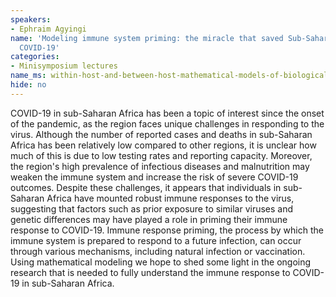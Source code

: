 ```yaml
---
speakers:
- Ephraim Agyingi
name: 'Modeling immune system priming: the miracle that saved Sub-Sahara Africa from
  COVID-19'
categories:
- Minisymposium lectures
name_ms: within-host-and-between-host-mathematical-models-of-biological-dynamics
hide: no
---
```

COVID-19 in sub-Saharan Africa has been a topic of interest since the onset of the pandemic, as the region faces unique challenges in responding to the virus. Although the number of reported cases and deaths in sub-Saharan Africa has been relatively low compared to other regions, it is unclear how much of this is due to low testing rates and reporting capacity. Moreover, the region's high prevalence of infectious diseases and malnutrition may weaken the immune system and increase the risk of severe COVID-19 outcomes. Despite these challenges, it appears that individuals in sub-Saharan Africa have mounted robust immune responses to the virus, suggesting that factors such as prior exposure to similar viruses and genetic differences may have played a role in priming their immune response to COVID-19. Immune response priming, the process by which the immune system is prepared to respond to a future infection, can occur through various mechanisms, including natural infection or vaccination. Using mathematical modeling we hope to shed some light in the ongoing research that is needed to fully understand the immune response to COVID-19 in sub-Saharan Africa.


